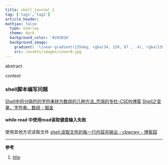 ```yaml
---
title: shell_journal_1
tag: ['tag1','tag2']
article_header:
mathjax: false
  type: overlay
  theme: dark
  background_color: '#203028'
  background_image:
    gradient: 'linear-gradient(135deg, rgba(34, 139, 87 , .4), rgba(139, 34, 139, .4))'
    src: /assets/images/cover0.jpg
---
```


abstract

<!--more-->
context

### shell脚本编写问题
[Shell中将分隔符的字符串转为数组的几种方法_杰瑞的专栏-CSDN博客](https://blog.csdn.net/Jerry_1126/article/details/83930956)
[Shell之变量、字符串、数组 - 掘金](https://juejin.im/post/6844903878136168461)
#### while read 中使用read读取键盘输入失败
使用其他方式读取文件
[shell:读取文件的每一行内容并输出 - cbwcwy - 博客园](https://www.cnblogs.com/iloveyoucc/archive/2012/07/10/2585529.html)

---

**参考**
1. [title](url)

